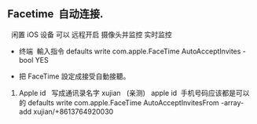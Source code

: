 ## Facetime  自动连接.
 
闲置 iOS 设备  可以 远程开启 摄像头并监控  实时监控

- 终端  輸入指令
	defaults write com.apple.FaceTime AutoAcceptInvites -bool YES

- 把 FaceTime 設定成接受自動接聽。

1.  Apple id   写成通讯录名字 xujian   (亲测)   apple id  手机号码应该都是可以的
defaults write com.apple.FaceTime AutoAcceptInvitesFrom -array-add xujian/+8613764920030





